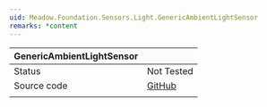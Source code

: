 ```yaml
---
uid: Meadow.Foundation.Sensors.Light.GenericAmbientLightSensor
remarks: *content
---
```


| GenericAmbientLightSensor |             |
|-----------|-------------|
| Status        | Not Tested             |
| Source code        | [GitHub](https://github.com/WildernessLabs/Meadow.Foundation/tree/master/Source/Meadow.Foundation.Core/Sensors/Light)  |
| | |